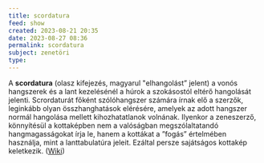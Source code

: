 ```yaml
---
title: scordatura
feed: show
created: 2023-08-21 20:35
date: 2023-08-27 08:36
permalink: scordatura
subject: zenetöri
type: 
---
```


A **scordatura** (olasz kifejezés, magyarul "elhangolást” jelent) a vonós hangszerek és a lant kezelésénél a húrok a szokásostól eltérő hangolását jelenti. Scrordaturát főként szólóhangszer számára írnak elő a szerzők, leginkább olyan összhanghatások elérésére, amelyek az adott hangszer normál hangolása mellett kihozhatatlanok volnának. Ilyenkor a zeneszerző, könnyítésül a kottaképben nem a valóságban megszólaltatandó hangmagasságokat írja le, hanem a kottákat a ”fogás” értelmében használja, mint a lanttabulatúra jeleit. Ezáltal persze sajátságos kottakép keletkezik. ([Wiki](https://www.wikiwand.com/hu/Scordatura))